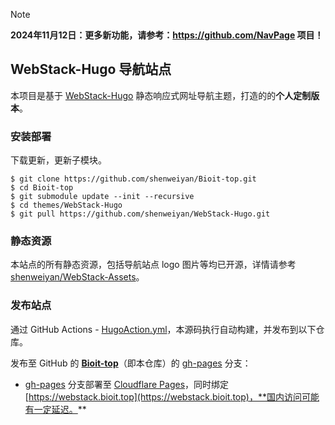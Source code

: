 > [!NOTE]
> **2024年11月12日：更多新功能，请参考：<https://github.com/NavPage> 项目！**


## WebStack-Hugo 导航站点

本项目是基于 [WebStack-Hugo](https://github.com/shenweiyan/WebStack-Hugo) 静态响应式网址导航主题，打造的的**个人定制版本**。

### 安装部署

下载更新，更新子模块。

```
$ git clone https://github.com/shenweiyan/Bioit-top.git
$ cd Bioit-top
$ git submodule update --init --recursive
$ cd themes/WebStack-Hugo
$ git pull https://github.com/shenweiyan/WebStack-Hugo.git
```

### 静态资源

本站点的所有静态资源，包括导航站点 logo 图片等均已开源，详情请参考 [shenweiyan/WebStack-Assets](https://github.com/shenweiyan/WebStack-Assets)。

### 发布站点

通过 GitHub Actions - [HugoAction.yml](https://github.com/shenweiyan/NavBioIT/blob/main/.github/workflows/HugoAction.yml)，本源码执行自动构建，并发布到以下仓库。

发布至 GitHub 的 **[Bioit-top](https://github.com/shenweiyan/Bioit-top)**（即本仓库）的 [gh-pages](https://github.com/shenweiyan/Bioit-top/tree/gh-pages) 分支：

- [gh-pages](https://github.com/shenweiyan/Bioit-top/tree/gh-pages) 分支部署至 [Cloudflare Pages](https://pages.cloudflare.com/)，同时绑定 [https://webstack.bioit.top](https://webstack.bioit.top)，**国内访问可能有一定延迟。**

